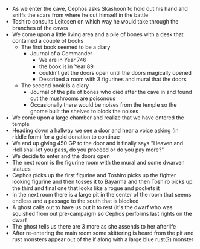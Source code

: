 - As we enter the cave, Cephos asks Skashoon to hold out his hand and sniffs the scars from where he cut himself in the battle
- Toshiro consults Leitosen on which way he would take through the branches of the caves
- We come upon a little living area and a pile of bones with a desk that contained a couple of books
	- The first book seemed to be a diary
		- Journal of a Commander
			- We are in Year 746
			- the book is in Year 89
			- couldn't get the doors open until the doors magically opened
			- Described a room with 3 figurines and mural that the doors 
	- The second book is a diary
		- Journal of the pile of bones who died after the cave in and found out the mushrooms are poisonous
		- Occasionally there would be noises from the temple so the gnome built the shelves to block the noises
- We come upon a large chamber and realize that we have entered the temple
- Heading down a hallway we see a door and hear a voice asking (in riddle form) for a gold donation to continue
- We end up giving 450 GP to the door and it finally says "Heaven and Hell shall let you pass, do you proceed or do you pay more?"
- We decide to enter and the doors open
- The next room is the figurine room with the mural and some dwarven statues
- Cephos picks up the first figurine and Toshiro picks up the fighter looking figurine and then tosses it to Bayarma and then Toshiro picks up the third and final one that looks like a rogue and pockets it
- In the next room there is a large pit in the center of the room that seems endless and a passage to the south that is blocked
- A ghost calls out to have us put it to rest (it's the dwarf who was squished from out pre-campaign) so Cephos performs last rights on the dwarf
- The ghost tells us there are 3 more as she assends to her afterlife
- After re-entering the main room some skittering is heard from the pit and rust monsters appear out of the if along with a large blue rust(?) monster